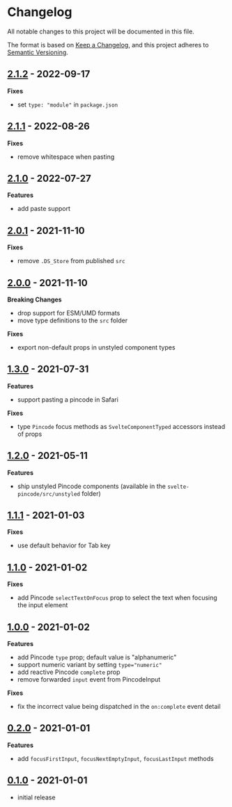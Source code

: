 # Changelog

All notable changes to this project will be documented in this file.

The format is based on [Keep a Changelog](https://keepachangelog.com/en/1.0.0/),
and this project adheres to [Semantic Versioning](https://semver.org/spec/v2.0.0.html).

<!-- ## Unreleased -->

## [2.1.2](https://github.com/metonym/svelte-pincode/releases/tag/v2.1.2) - 2022-09-17

**Fixes**

- set `type: "module"` in `package.json`

## [2.1.1](https://github.com/metonym/svelte-pincode/releases/tag/v2.1.1) - 2022-08-26

**Fixes**

- remove whitespace when pasting

## [2.1.0](https://github.com/metonym/svelte-pincode/releases/tag/v2.1.0) - 2022-07-27

**Features**

- add paste support

## [2.0.1](https://github.com/metonym/svelte-pincode/releases/tag/v2.0.1) - 2021-11-10

**Fixes**

- remove `.DS_Store` from published `src`

## [2.0.0](https://github.com/metonym/svelte-pincode/releases/tag/v2.0.0) - 2021-11-10

**Breaking Changes**

- drop support for ESM/UMD formats
- move type definitions to the `src` folder

**Fixes**

- export non-default props in unstyled component types

## [1.3.0](https://github.com/metonym/svelte-pincode/releases/tag/v1.3.0) - 2021-07-31

**Features**

- support pasting a pincode in Safari

**Fixes**

- type `Pincode` focus methods as `SvelteComponentTyped` accessors instead of props

## [1.2.0](https://github.com/metonym/svelte-pincode/releases/tag/v1.2.0) - 2021-05-11

**Features**

- ship unstyled Pincode components (available in the `svelte-pincode/src/unstyled` folder)

## [1.1.1](https://github.com/metonym/svelte-pincode/releases/tag/v1.1.1) - 2021-01-03

**Fixes**

- use default behavior for Tab key

## [1.1.0](https://github.com/metonym/svelte-pincode/releases/tag/v1.1.0) - 2021-01-02

**Fixes**

- add Pincode `selectTextOnFocus` prop to select the text when focusing the input element

## [1.0.0](https://github.com/metonym/svelte-pincode/releases/tag/v1.0.0) - 2021-01-02

**Features**

- add Pincode `type` prop; default value is "alphanumeric"
- support numeric variant by setting `type="numeric"`
- add reactive Pincode `complete` prop
- remove forwarded `input` event from PincodeInput

**Fixes**

- fix the incorrect value being dispatched in the `on:complete` event detail

## [0.2.0](https://github.com/metonym/svelte-pincode/releases/tag/v0.2.0) - 2021-01-01

**Features**

- add `focusFirstInput`, `focusNextEmptyInput`, `focusLastInput` methods

## [0.1.0](https://github.com/metonym/svelte-pincode/releases/tag/v0.1.0) - 2021-01-01

- initial release
